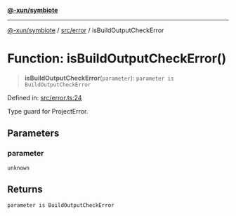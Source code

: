 [**@-xun/symbiote**](../../../README.md)

***

[@-xun/symbiote](../../../README.md) / [src/error](../README.md) / isBuildOutputCheckError

# Function: isBuildOutputCheckError()

> **isBuildOutputCheckError**(`parameter`): `parameter is BuildOutputCheckError`

Defined in: [src/error.ts:24](https://github.com/Xunnamius/symbiote/blob/3911bb5748d7ecd905ce3bbd9106aa0ea0787160/src/error.ts#L24)

Type guard for ProjectError.

## Parameters

### parameter

`unknown`

## Returns

`parameter is BuildOutputCheckError`
